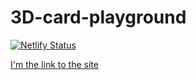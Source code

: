 # 3D-card-playground

[![Netlify Status](https://api.netlify.com/api/v1/badges/db943f6a-8caa-448d-a00a-0928c7bdf4c2/deploy-status)](https://app.netlify.com/sites/sneaker-card/deploys)

[I'm the link to the site](https://sneaker-card.netlify.app) 
